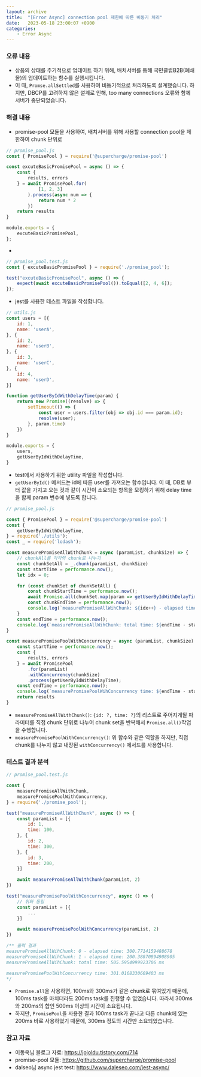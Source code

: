 ```yaml
---
layout: archive
title:  "[Error Async] connection pool 제한에 따른 비동기 처리"
date:   2023-05-18 23:00:07 +0900
categories: 
    - Error Async
---
```


### 오류 내용
- 상품의 상태를 주기적으로 업데이트 하기 위해, 배치서버를 통해 국민클럽B2B(폐쇄몰)의 업데이트하는 함수를 실행시킵니다.
- 이 때, `Promse.allSettled`를 사용하여 비동기적으로 처리하도록 설계했습니다. 하지만, DBCP를 고려하지 않은 설계로 인해, too many connections 오류와 함께 서버가 중단되었습니다. 

### 해결 내용
- promise-pool 모듈을 사용하여, 배치서버를 위해 사용할 connection pool을 제한하여 chunk 단위로 

```javascript
// promise_pool.js
const { PromisePool } = require('@supercharge/promise-pool')

const excuteBasicPromisePool = async () => {
    const {
        results, errors
    } = await PromisePool.for(
            [1, 2, 3]
        ).process(async num => {
            return num * 2
        })
    return results
}

module.exports = {
    excuteBasicPromisePool,
};
```
-

```javascript
// promise_pool.test.js
const { excuteBasicPromisePool } = require('./promise_pool');

test("excuteBasicPromisePool", async () => {
    expect(await excuteBasicPromisePool()).toEqual([2, 4, 6]);
});
```
- jest를 사용한 테스트 파일을 작성합니다.


```javascript
// utils.js
const users = [{
    id: 1,
    name: 'userA',
}, {
    id: 2,
    name: 'userB',
}, {
    id: 3,
    name: 'userC',
}, {
    id: 4,
    name: 'userD',
}]

function getUserByIdWithDelayTime(param) {
    return new Promise((resolve) => {
        setTimeout(() => {
            const user = users.filter(obj => obj.id === param.id);
            resolve(user);
        }, param.time)
    })
}

module.exports = {
    users,
    getUserByIdWithDelayTime,
}
```
- test에서 사용하기 위한 utility 파일을 작성합니다.
- `getUserById()` 메서드는 id에 따른 user를 가져오는 함수입니다. 이 때, DB로 부터 값을 가지고 오는 것과 같이 시간이 소요되는 항목을 모킹하기 위해 delay time을 함께 param 변수에 넣도록 합니다.

```javascript
// promise_pool.js

const { PromisePool } = require('@supercharge/promise-pool')
const {
    getUserByIdWithDelayTime,
} = require('./utils');
const _ = require('lodash');

const measurePromiseAllWithChunk = async (paramList, chunkSize) => {
    // chunkAll를 각각의 chunk로 나누기
    const chunkSetAll = _.chunk(paramList, chunkSize)
    const startTime = performance.now();
    let idx = 0;

    for (const chunkSet of chunkSetAll) {
        const chunkStartTime = performance.now();
        await Promise.all(chunkSet.map(param => getUserByIdWithDelayTime(param)));
        const chunkEndTime = performance.now();
        console.log(`measurePromiseAllWihChunk: ${idx++} - elapsed time: ${chunkEndTime - chunkStartTime}`);
    }
    const endTime = performance.now();
    console.log(`measurePromiseAllWihChunk: total time: ${endTime - startTime} ms`);
}

const measurePromisePoolWithConcurrency = async (paramList, chunkSize) => {
    const startTime = performance.now();
    const {
        results, errors
    } = await PromisePool
        .for(paramList)
        .withConcurrency(chunkSize)
        .process(getUserByIdWithDelayTime);
    const endTime = performance.now();
    console.log(`measurePromisePoolWihConcurrency time: ${endTime - startTime} ms`);
    return results
}
```
- `measurePromiseAllWithChunk()`: `{id: ?, time: ?}`의 리스트로 주어지게될 파라미터를 직접 chunk 단위로 나누어 chunk set을 반복해서 `Promise.all()`작업을 수행합니다.
- `measurePromisePoolWithConcurrency()`: 위 함수와 같은 역할을 하지만, 직접 chunk를 나누지 않고 내장된 `withConcurrency()` 메서드를 사용합니다.

### 테스트 결과 분석
```javascript
// promise_pool.test.js

const {
    measurePromiseAllWithChunk,
    measurePromisePoolWithConcurrency,
} = require('./promise_pool');

test("measurePromiseAllWithChunk", async () => {
    const paramList = [{
        id: 1,
        time: 100,
    }, {
        id: 2,
        time: 300,
    }, {
        id: 3,
        time: 200,
    }]

    await measurePromiseAllWithChunk(paramList, 2)
})

test("measurePromisePoolWithConcurrency", async () => {
    // 위와 동일
    const paramList = [{
        ...
    }]

    await measurePromisePoolWithConcurrency(paramList, 2)
})

/** 출력 결과
measurePromiseAllWihChunk: 0 - elapsed time: 300.7714159488678
measurePromiseAllWihChunk: 1 - elapsed time: 200.38870894908905
measurePromiseAllWihChunk: total time: 505.5954999923706 ms

measurePromisePoolWihConcurrency time: 301.0168330669403 ms
*/
```
- `Promise.all`을 사용하면, 100ms와 300ms가 같은 chunk로 묶여있기 때문에, 100ms task를 마치더라도 200ms task를 진행할 수 없었습니다. 따라서 300ms와 200ms의 합인 500ms 이상의 시간이 소요됩니다.
- 하지만, `PromisePool`을 사용한 결과 100ms task가 끝나고 다른 chunk에 있는 200ms 바로 사용하였기 때문에, 300ms 정도의 시간만 소요되었습니다.

### 참고 자료
- 이동욱님 블로그 자료: https://jojoldu.tistory.com/714
- promise-pool 모듈: https://github.com/supercharge/promise-pool
- dalseo님 async jest test: https://www.daleseo.com/jest-async/